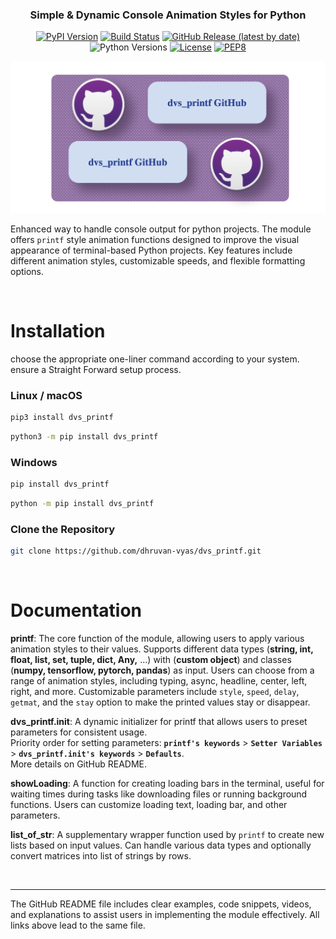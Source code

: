 <div align="center">

<h3>Simple & Dynamic Console Animation Styles for Python</h3>
  
[![PyPI Version](https://badge.fury.io/py/dvs-printf.svg)](https://badge.fury.io/py/dvs-printf)
[![Build Status](https://github.com/dhruvan-vyas/dvs_printf/actions/workflows/module_test.yml/badge.svg)](https://github.com/dhruvan-vyas/dvs_printf/actions)
[![GitHub Release (latest by date)](https://img.shields.io/github/v/release/dhruvan-vyas/dvs_printf)](https://github.com/dhruvan-vyas/dvs_printf/releases)<br>
![Python Versions](https://img.shields.io/badge/python-3.10%20%7C%203.11%20%7C%203.12-blue)
[![License](https://img.shields.io/badge/license-MIT-blue.svg)](https://github.com/dhruvan-vyas/dvs_printf/blob/main/LICENSE)
[![PEP8](https://img.shields.io/badge/PEP8-compliant-brightgreen.svg)](https://www.python.org/dev/peps/pep-0008/)

</div>
<a href="https://github.com/dhruvan-vyas/dvs_printf">
  <img src="https://github.com/dhruvan-vyas/dvs_printf/blob/main/card.png?raw=true">
</a>

Enhanced way to handle console output for python projects. The module offers `printf` style animation 
functions designed to improve the visual appearance of terminal-based Python projects. Key features 
include different animation styles, customizable speeds, and flexible formatting options.

<br>

# Installation
choose the appropriate one-liner command according to your system. \
ensure a Straight Forward setup process. 

### Linux / macOS
```bash
pip3 install dvs_printf
``` 
```bash
python3 -m pip install dvs_printf
```

### Windows
```bash
pip install dvs_printf
```
```bash
python -m pip install dvs_printf
```

### Clone the Repository
```bash
git clone https://github.com/dhruvan-vyas/dvs_printf.git
```

<br>

# Documentation

<a style="text-decoration:none" href="https://github.com/dhruvan-vyas/dvs_printf?tab=readme-ov-file#printf-function">**printf**</a>: 
The core function of the module, allowing users to apply various animation styles to their values. Supports different data types 
(**string, int, float, list, set, tuple, dict, Any,** ...) with (**custom object**) and classes (**numpy, tensorflow, pytorch, pandas**) 
as input. Users can choose from a range of animation styles, including typing, async, headline, center, left, right, and more. 
Customizable parameters include `style`, `speed`, `delay`, `getmat`, and the `stay` option to make the printed values stay or disappear.

<a style="text-decoration:none" href="https://github.com/dhruvan-vyas/dvs_printf?tab=readme-ov-file#dvs_printfinit-method">**dvs_printf.init**</a>: A dynamic initializer for printf that allows users to preset parameters for consistent usage. <br>
Priority order for setting parameters: **`printf's keywords`** > **`Setter Variables`** > **`dvs_printf.init's keywords`** > **`Defaults`**. <br> More details on GitHub README.

<a style="text-decoration:none" href="https://github.com/dhruvan-vyas/dvs_printf?tab=readme-ov-file#showLoading-function">**showLoading**</a>: 
A function for creating loading bars in the terminal, useful for waiting times during tasks like downloading files or running background functions. 
Users can customize loading text, loading bar, and other parameters.

<a style="text-decoration:none" href="https://github.com/dhruvan-vyas/dvs_printf?tab=readme-ov-file#list_of_str-function">**list_of_str**</a>: 
A supplementary wrapper function used by `printf` to create new lists based on input values. 
Can handle various data types and optionally convert matrices into list of strings by rows.

<br>

***

The <a style="text-decoration:none" href="https://github.com/dhruvan-vyas/dvs_printf#dvs_printf">GitHub README</a> 
file includes clear examples, code snippets, videos, and explanations to assist users in implementing the module effectively. 
All links above lead to the same file.
